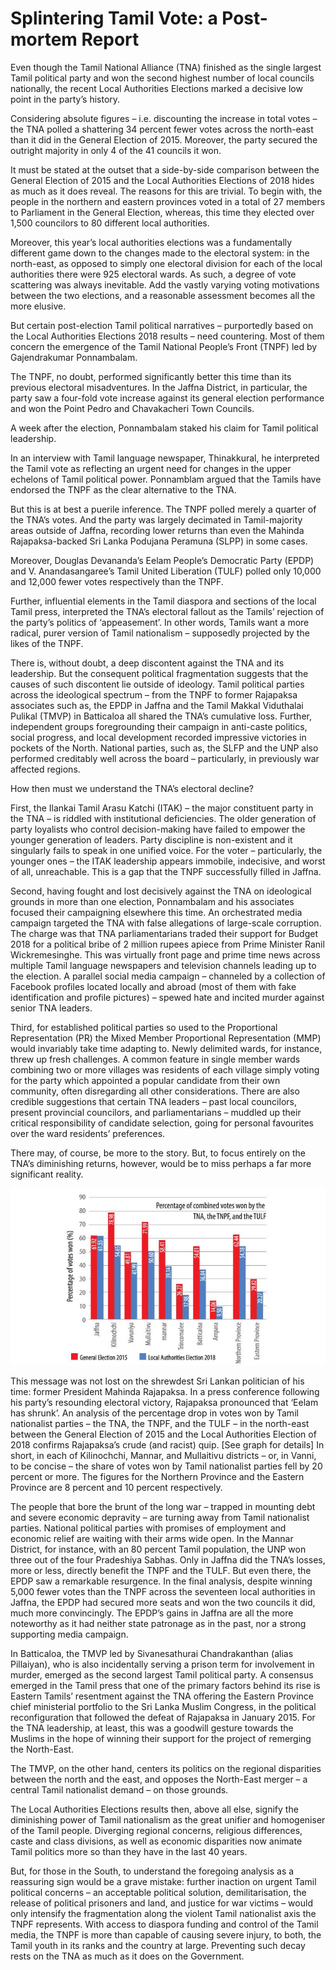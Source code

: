 # Splintering Tamil Vote: a Post-mortem Report


Even though the Tamil National Alliance (TNA) finished as the single largest Tamil political party and won the second highest number of local councils nationally, the recent Local Authorities Elections marked a decisive low point in the party’s history.

Considering absolute figures – i.e. discounting the increase in total votes – the TNA polled a shattering 34 percent fewer votes across the north-east than it did in the General Election of 2015. Moreover, the party secured the outright majority in only 4 of the 41 councils it won.

It must be stated at the outset that a side-by-side comparison between the General Election of 2015 and the Local Authorities Elections of 2018 hides as much as it does reveal. The reasons for this are trivial. To begin with, the people in the northern and eastern provinces voted in a total of 27 members to Parliament in the General Election, whereas, this time they elected over 1,500 councilors to 80 different local authorities.

Moreover, this year’s local authorities elections was a fundamentally different game down to the changes made to the electoral system: in the north-east, as opposed to simply one electoral division for each of the local authorities there were 925 electoral wards. As such, a degree of vote scattering was always inevitable. Add the vastly varying voting motivations between the two elections, and a reasonable assessment becomes all the more elusive.

But certain post-election Tamil political narratives – purportedly based on the Local Authorities Elections 2018 results – need countering. Most of them concern the emergence of the Tamil National People’s Front (TNPF) led by Gajendrakumar Ponnambalam.

The TNPF, no doubt, performed significantly better this time than its previous electoral misadventures. In the Jaffna District, in particular, the party saw a four-fold vote increase against its general election performance and won the Point Pedro and Chavakacheri Town Councils.

A week after the election, Ponnambalam staked his claim for Tamil political leadership.

In an interview with Tamil language newspaper, Thinakkural, he interpreted the Tamil vote as reflecting an urgent need for changes in the upper echelons of Tamil political power. Ponnamblam argued that the Tamils have endorsed the TNPF as the clear alternative to the TNA.

But this is at best a puerile inference. The TNPF polled merely a quarter of the TNA’s votes. And the party was largely decimated in Tamil-majority areas outside of Jaffna, recording lower returns than even the Mahinda Rajapaksa-backed Sri Lanka Podujana Peramuna (SLPP) in some cases.

Moreover, Douglas Devananda’s Eelam People’s Democratic Party (EPDP) and V. Anandasangaree’s Tamil United Liberation (TULF) polled only 10,000 and 12,000 fewer votes respectively than the TNPF.

Further, influential elements in the Tamil diaspora and sections of the local Tamil press, interpreted the TNA’s electoral fallout as the Tamils’ rejection of the party’s politics of ‘appeasement’. In other words, Tamils want a more radical, purer version of Tamil nationalism – supposedly projected by the likes of the TNPF.

There is, without doubt, a deep discontent against the TNA and its leadership. But the consequent political fragmentation suggests that the causes of such discontent lie outside of ideology. Tamil political parties across the ideological spectrum – from the TNPF to former Rajapaksa associates such as, the EPDP in Jaffna and the Tamil Makkal Viduthalai Pulikal (TMVP) in Batticaloa all shared the TNA’s cumulative loss. Further, independent groups foregrounding their campaign in anti-caste politics, social progress, and local development recorded impressive victories in pockets of the North. National parties, such as, the SLFP and the UNP also performed creditably well across the board – particularly, in previously war affected regions.

How then must we understand the TNA’s electoral decline?

First, the Ilankai Tamil Arasu Katchi (ITAK) – the major constituent party in the TNA – is riddled with institutional deficiencies. The older generation of party loyalists who control decision-making have failed to empower the younger generation of leaders. Party discipline is non-existent and it singularly fails to speak in one unified voice. For the voter – particularly, the younger ones – the ITAK leadership appears immobile, indecisive, and worst of all, unreachable. This is a gap that the TNPF successfully filled in Jaffna.

Second, having fought and lost decisively against the TNA on ideological grounds in more than one election, Ponnambalam and his associates focused their campaigning elsewhere this time. An orchestrated media campaign targeted the TNA with false allegations of large-scale corruption. The charge was that TNA parliamentarians traded their support for Budget 2018 for a political bribe of 2 million rupees apiece from Prime Minister Ranil Wickremesinghe. This was virtually front page and prime time news across multiple Tamil language newspapers and television channels leading up to the election. A parallel social media campaign – channeled by a collection of Facebook profiles located locally and abroad (most of them with fake identification and profile pictures) – spewed hate and incited murder against senior TNA leaders.

Third, for established political parties so used to the Proportional Representation (PR) the Mixed Member Proportional Representation (MMP) would invariably take time adapting to. Newly delimited wards, for instance, threw up fresh challenges. A common feature in single member wards combining two or more villages was residents of each village simply voting for the party which appointed a popular candidate from their own community, often disregarding all other considerations. There are also credible suggestions that certain TNA leaders – past local councilors, present provincial councilors, and parliamentarians – muddled up their critical responsibility of candidate selection, going for personal favourites over the ward residents’ preferences.

There may, of course, be more to the story. But, to focus entirely on the TNA’s diminishing returns, however, would be to miss perhaps a far more significant reality.

![Combined votes won by the TNA, the TNPF and the TULF](../images/splintering-vote.jpg)

This message was not lost on the shrewdest Sri Lankan politician of his time: former President Mahinda Rajapaksa. In a press conference following his party’s resounding electoral victory, Rajapaksa pronounced that ‘Eelam has shrunk’. An analysis of the percentage drop in votes won by Tamil nationalist parties – the TNA, the TNPF, and the TULF – in the north-east between the General Election of 2015 and the Local Authorities Election of 2018 confirms Rajapaksa’s crude (and racist) quip. [See graph for details] In short, in each of Kilinochchi, Mannar, and Mullaitivu districts – or, in Vanni, to be concise – the share of votes won by Tamil nationalist parties fell by 20 percent or more. The figures for the Northern Province and the Eastern Province are 8 percent and 10 percent respectively.

The people that bore the brunt of the long war – trapped in mounting debt and severe economic depravity – are turning away from Tamil nationalist parties. National political parties with promises of employment and economic relief are waiting with their arms wide open. In the Mannar District, for instance, with an 80 percent Tamil population, the UNP won three out of the four Pradeshiya Sabhas. Only in Jaffna did the TNA’s losses, more or less, directly benefit the TNPF and the TULF. But even there, the EPDP saw a remarkable resurgence. In the final analysis, despite winning 5,000 fewer votes than the TNPF across the seventeen local authorities in Jaffna, the EPDP had secured more seats and won the two councils it did, much more convincingly. The EPDP’s gains in Jaffna are all the more noteworthy as it had neither state patronage as in the past, nor a strong supporting media campaign.

In Batticaloa, the TMVP led by Sivanesathurai Chandrakanthan (alias Pillaiyan), who is also incidentally serving a prison term for involvement in murder, emerged as the second largest Tamil political party. A consensus emerged in the Tamil press that one of the primary factors behind its rise is Eastern Tamils’ resentment against the TNA offering the Eastern Province chief ministerial portfolio to the Sri Lanka Muslim Congress, in the political reconfiguration that followed the defeat of Rajapaksa in January 2015. For the TNA leadership, at least, this was a goodwill gesture towards the Muslims in the hope of winning their support for the project of remerging the North-East.

The TMVP, on the other hand, centers its politics on the regional disparities between the north and the east, and opposes the North-East merger – a central Tamil nationalist demand – on those grounds.

The Local Authorities Elections results then, above all else, signify the diminishing power of Tamil nationalism as the great unifier and homogeniser of the Tamil people. Diverging regional concerns, religious differences, caste and class divisions, as well as economic disparities now animate Tamil politics more so than they have in the last 40 years.

But, for those in the South, to understand the foregoing analysis as a reassuring sign would be a grave mistake: further inaction on urgent Tamil political concerns – an acceptable political solution, demilitarisation, the release of political prisoners and land, and justice for war victims – would only intensify the fragmentation along the violent Tamil nationalist axis the TNPF represents. With access to diaspora funding and control of the Tamil media, the TNPF is more than capable of causing severe injury, to both, the Tamil youth in its ranks and the country at large. Preventing such decay rests on the TNA as much as it does on the Government.